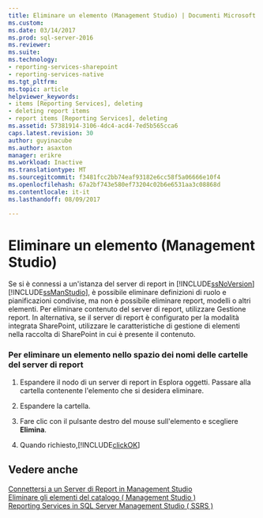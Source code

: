 ```yaml
---
title: Eliminare un elemento (Management Studio) | Documenti Microsoft
ms.custom: 
ms.date: 03/14/2017
ms.prod: sql-server-2016
ms.reviewer: 
ms.suite: 
ms.technology:
- reporting-services-sharepoint
- reporting-services-native
ms.tgt_pltfrm: 
ms.topic: article
helpviewer_keywords:
- items [Reporting Services], deleting
- deleting report items
- report items [Reporting Services], deleting
ms.assetid: 57381914-3106-4dc4-acd4-7ed5b565cca6
caps.latest.revision: 30
author: guyinacube
ms.author: asaxton
manager: erikre
ms.workload: Inactive
ms.translationtype: MT
ms.sourcegitcommit: f3481fcc2bb74eaf93182e6cc58f5a06666e10f4
ms.openlocfilehash: 67a2bf743e580ef73204c02b6e6531aa3c08868d
ms.contentlocale: it-it
ms.lasthandoff: 08/09/2017

---
```

# <a name="delete-an-item-management-studio"></a>Eliminare un elemento (Management Studio)
  Se si è connessi a un'istanza del server di report in [!INCLUDE[ssNoVersion](../../includes/ssnoversion-md.md)] [!INCLUDE[ssManStudio](../../includes/ssmanstudio-md.md)], è possibile eliminare definizioni di ruolo e pianificazioni condivise, ma non è possibile eliminare report, modelli o altri elementi. Per eliminare contenuto del server di report, utilizzare Gestione report. In alternativa, se il server di report è configurato per la modalità integrata SharePoint, utilizzare le caratteristiche di gestione di elementi nella raccolta di SharePoint in cui è presente il contenuto.  
  
### <a name="to-delete-an-item-in-the-report-server-folder-namespace"></a>Per eliminare un elemento nello spazio dei nomi delle cartelle del server di report  
  
1.  Espandere il nodo di un server di report in Esplora oggetti. Passare alla cartella contenente l'elemento che si desidera eliminare.  
  
2.  Espandere la cartella.  
  
3.  Fare clic con il pulsante destro del mouse sull'elemento e scegliere **Elimina**.  
  
4.  Quando richiesto,[!INCLUDE[clickOK](../../includes/clickok-md.md)]  
  
## <a name="see-also"></a>Vedere anche  
 [Connettersi a un Server di Report in Management Studio](../../reporting-services/tools/connect-to-a-report-server-in-management-studio.md)   
 [Eliminare gli elementi del catalogo &#40; Management Studio &#41;](../../reporting-services/tools/delete-catalog-items-management-studio.md)   
 [Reporting Services in SQL Server Management Studio &#40; SSRS &#41;](../../reporting-services/tools/reporting-services-in-sql-server-management-studio-ssrs.md)  
  
  

